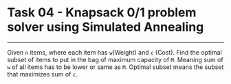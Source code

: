# Task 04 - Knapsack 0/1 problem solver using Simulated Annealing

-------

Given `n` items, where each item has  `w`(Weight) and `c` (Cost). Find the optimal subset of items to put in the bag of maximum capacity of `M`. Meaning sum of `w` of all items has to be lower or same as `M`. Optimal subset means the subset that maximizes sum of `c`.

